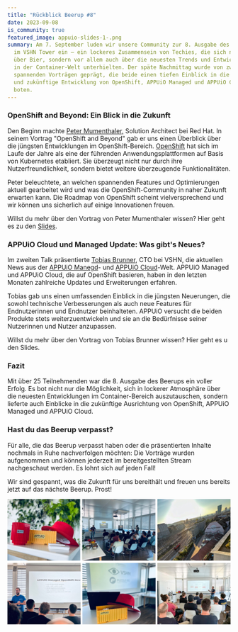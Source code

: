 ```yaml
---
title: "Rückblick Beerup #8"
date: 2023-09-08
is_community: true
featured_image: appuio-slides-1-.png
summary: Am 7. September luden wir unsere Community zur 8. Ausgabe des Beerups
  im VSHN Tower ein – ein lockeres Zusammensein von Techies, die sich nicht nur
  über Bier, sondern vor allem auch über die neuesten Trends und Entwicklungen
  in der Container-Welt unterhielten. Der späte Nachmittag wurde von zwei
  spannenden Vorträgen geprägt, die beide einen tiefen Einblick in die aktuelle
  und zukünftige Entwicklung von OpenShift, APPUiO Managed und APPUiO Cloud
  boten.
---
```

### OpenShift and Beyond: Ein Blick in die Zukunft

Den Beginn machte [Peter Mumenthaler,](https://www.linkedin.com/in/peter-mumenthaler-97b40965/?originalSubdomain=ch=89978449) Solution Architect bei Red Hat. In seinem Vortrag "OpenShift and Beyond" gab er uns einen Überblick über die jüngsten Entwicklungen im OpenShift-Bereich. [OpenShift](https://www.redhat.com/de/technologies/cloud-computing/openshift) hat sich im Laufe der Jahre als eine der führenden Anwendungsplattformen auf Basis von Kubernetes etabliert. Sie überzeugt nicht nur durch ihre Nutzerfreundlichkeit, sondern bietet weitere überzeugende Funktionalitäten.

Peter beleuchtete, an welchen spannenden Features und Optimierungen aktuell gearbeitet wird und was die OpenShift-Community in naher Zukunft erwarten kann. Die Roadmap von OpenShift scheint vielversprechend und wir können uns sicherlich auf einige Innovationen freuen.

Willst du mehr über den Vortrag von Peter Mumenthaler wissen? Hier geht es zu den [Slides](/images/uploads/openshift_beerup.pdf).

### APPUiO Cloud und Managed Update: Was gibt's Neues?

Im zweiten Talk präsentierte [Tobias Brunner](https://www.linkedin.com/in/tobru/), CTO bei VSHN, die aktuellen News aus der [APPUiO Manegd](https://www.appuio.ch/offering/managed/)- und [APPUiO Cloud](https://www.appuio.ch/offering/cloud/)-Welt. APPUiO Managed und APPUiO Cloud, die auf OpenShift basieren, haben in den letzten Monaten zahlreiche Updates und Erweiterungen erfahren.

Tobias gab uns einen umfassenden Einblick in die jüngsten Neuerungen, die sowohl technische Verbesserungen als auch neue Features für Endnutzerinnen und Endnutzer beinhalteten. APPUiO versucht die beiden Produkte stets weiterzuentwickeln und sie an die Bedürfnisse seiner Nutzerinnen und Nutzer anzupassen.

Willst du mehr über den Vortrag von Tobias Brunner wissen? Hier geht es u den Slides.

### Fazit

Mit über 25 Teilnehmenden war die 8. Ausgabe des Beerups ein voller Erfolg. Es bot nicht nur die Möglichkeit, sich in lockerer Atmosphäre über die neuesten Entwicklungen im Container-Bereich auszutauschen, sondern lieferte auch Einblicke in die zukünftige Ausrichtung von OpenShift, APPUiO Managed und APPUiO Cloud.

### Hast du das Beerup verpasst?

Für alle, die das Beerup verpasst haben oder die präsentierten Inhalte nochmals in Ruhe nachverfolgen möchten: Die Vorträge wurden aufgenommen und können jederzeit im bereitgestellten Stream nachgeschaut werden. Es lohnt sich auf jeden Fall!

Wir sind gespannt, was die Zukunft für uns bereithält und freuen uns bereits jetzt auf das nächste Beerup. Prost!

![](allgemein_posts-1-.png)